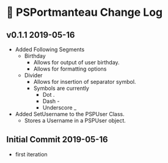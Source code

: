 # 📃 PSPortmanteau Change Log

## v0.1.1 2019-05-16
* Added Following Segments
    * Birthday
        * Allows for output of user birthday.
        * Allows for formatting options
    * Divider
        * Allows for insertion of separator symbol.
        * Symbols are currently
            * Dot .
            * Dash -
            * Underscore _
* Added SetUsername to the PSPUser Class.
    * Stores a Username in a PSPUser object.

## Initial Commit 2019-05-16
* first iteration
